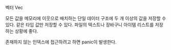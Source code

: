 벡터 Vec<T>

모든 값을 메모리에 이웃으로 배치하는 단일 데이터 구조에 두 개 이상의 값을 저장할 수 있다.
같은 타입 값만 저장할 수 있다.
파일의 텍스트나 장바구니 아이템 리스트를 저장하는 상황에 좋다.

존재하지 않는 인덱스에 접근하려고 하면 panic이 발생한다.
